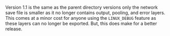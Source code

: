 Version 1.1 is the same as the parent directory versions only the network save file is smaller as it no longer contains output, pooling, and error layers. This comes at a minor cost for anyone using the `LINUX_DEBUG` feature as these layers can no longer be exported. But, this does make for a better release.
